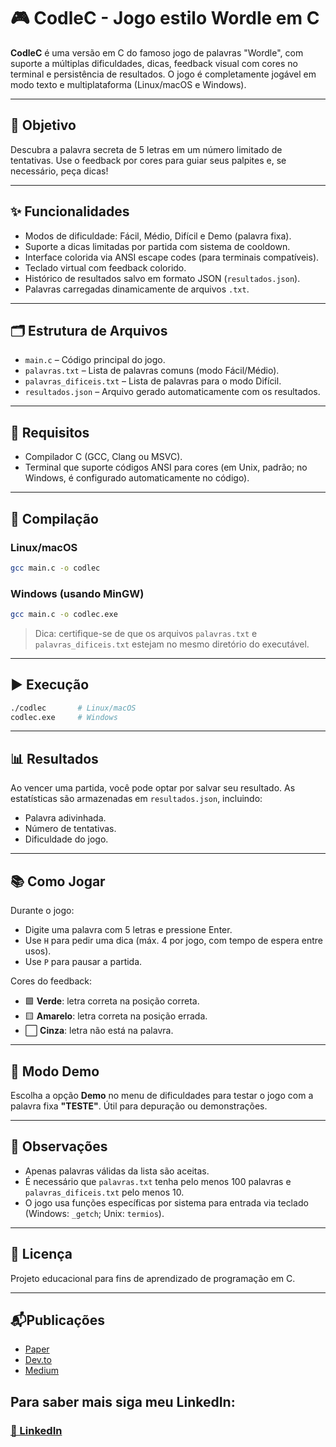 # 🎮 CodleC - Jogo estilo Wordle em C

**CodleC** é uma versão em C do famoso jogo de palavras "Wordle", com suporte a múltiplas dificuldades, dicas, feedback visual com cores no terminal e persistência de resultados. O jogo é completamente jogável em modo texto e multiplataforma (Linux/macOS e Windows).

---

## 🧠 Objetivo

Descubra a palavra secreta de 5 letras em um número limitado de tentativas. Use o feedback por cores para guiar seus palpites e, se necessário, peça dicas!

---

## ✨ Funcionalidades

- Modos de dificuldade: Fácil, Médio, Difícil e Demo (palavra fixa).
- Suporte a dicas limitadas por partida com sistema de cooldown.
- Interface colorida via ANSI escape codes (para terminais compatíveis).
- Teclado virtual com feedback colorido.
- Histórico de resultados salvo em formato JSON (`resultados.json`).
- Palavras carregadas dinamicamente de arquivos `.txt`.

---

## 🗂️ Estrutura de Arquivos

- `main.c` – Código principal do jogo.
- `palavras.txt` – Lista de palavras comuns (modo Fácil/Médio).
- `palavras_dificeis.txt` – Lista de palavras para o modo Difícil.
- `resultados.json` – Arquivo gerado automaticamente com os resultados.

---

## 🧰 Requisitos

- Compilador C (GCC, Clang ou MSVC).
- Terminal que suporte códigos ANSI para cores (em Unix, padrão; no Windows, é configurado automaticamente no código).

---

## 🔧 Compilação

### Linux/macOS

```bash
gcc main.c -o codlec
```

### Windows (usando MinGW)

```bash
gcc main.c -o codlec.exe
```

> Dica: certifique-se de que os arquivos `palavras.txt` e `palavras_dificeis.txt` estejam no mesmo diretório do executável.

---

## ▶️ Execução

```bash
./codlec       # Linux/macOS
codlec.exe     # Windows
```

---

## 📊 Resultados

Ao vencer uma partida, você pode optar por salvar seu resultado. As estatísticas são armazenadas em `resultados.json`, incluindo:

- Palavra adivinhada.
- Número de tentativas.
- Dificuldade do jogo.

---

## 📚 Como Jogar

Durante o jogo:

- Digite uma palavra com 5 letras e pressione Enter.
- Use `H` para pedir uma dica (máx. 4 por jogo, com tempo de espera entre usos).
- Use `P` para pausar a partida.

Cores do feedback:

- 🟩 **Verde**: letra correta na posição correta.
- 🟨 **Amarelo**: letra correta na posição errada.
- ⬜ **Cinza**: letra não está na palavra.

---

## 🧪 Modo Demo

Escolha a opção **Demo** no menu de dificuldades para testar o jogo com a palavra fixa **"TESTE"**. Útil para depuração ou demonstrações.

---

## 📌 Observações

- Apenas palavras válidas da lista são aceitas.
- É necessário que `palavras.txt` tenha pelo menos 100 palavras e `palavras_dificeis.txt` pelo menos 10.
- O jogo usa funções específicas por sistema para entrada via teclado (Windows: `_getch`; Unix: `termios`).

---

## 📝 Licença

Projeto educacional para fins de aprendizado de programação em C.

---

## 📬Publicações

- [Paper](Paper_CodleC.pdf)
- [Dev.to](https://dev.to/arthur2023102413/codlec-building-a-wordle-clone-in-c-2e5n)
- [Medium](https://medium.com/@2023102413/codlec-como-desenvolvi-um-jogo-de-palavras-em-c-993a16532b48) 

## Para saber mais siga meu LinkedIn:

### [🪪 LinkedIn](https://www.linkedin.com/in/arthurdamiao/)
